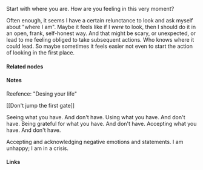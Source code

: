 ---
---


Start with where you are. How are you feeling in this very moment?

Often enough, it seems I have a certain relunctance to look and ask myself about "where I am". Maybe it feels like if I *were* to look, then I should do it in an open, frank, self-honest way. And that might be scary, or unexpected, or lead to me feeling obliged to take subsequent actions. Who knows where it could lead. So maybe sometimes it feels easier not even to start the action of looking in the first place. 


#### Related nodes




#### Notes

Reefence: "Desing your life"

[[Don't jump the first gate]]

Seeing what you have. And don't have. 
Using what you have. And don't have. 
Being grateful for what you have. And don't have. 
Accepting what you have. And don't have. 

Accepting and acknowledging negative emotions and statements. I am unhappy; I am in a crisis. 


#### Links
